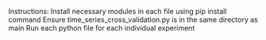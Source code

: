 Instructions:
Install necessary modules in each file using pip install command
Ensure time_series_cross_validation.py is in the same directory as main
Run each python file for each individual experiment
